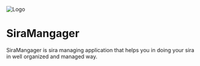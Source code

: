 ![Logo](https://firebasestorage.googleapis.com/v0/b/siramanager.appspot.com/o/sira_manager.png?alt=media&token=5ae0f10a-cc09-4464-b511-7547f9ac2011)

# SiraMangager
SiraMangager is sira managing application that helps you in doing your sira in well organized and managed way.
